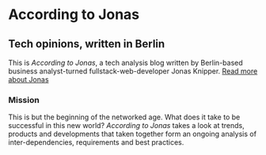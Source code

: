 # According to Jonas
## Tech opinions, written in Berlin

This is *According to Jonas*, a tech analysis blog written by
Berlin-based business analyst-turned fullstack-web-developer Jonas
Knipper. [Read more about Jonas](ABOUT.md)

### Mission
This is but the beginning of the networked age. What does it take to be
successful in this new world? *According to Jonas* takes a look at trends,
products and developments that taken together form an ongoing analysis
of inter-dependencies, requirements and best practices.
